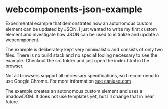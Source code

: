 # webcomponents-json-example
Experimental example that demonstrates how an autonomous custom element can be updated by JSON. I just wanted to write my first custom element and investigate how JSON can be used to initialize and update a webcomponent.

The example is deliberately kept very minimalistic and consists of only two files. There is no build stack and no special tooling necessary to see the example. Checkout the src folder and just open the index.html in the browser. 

Not all browsers support all necessary specifications, so I recommend to use Google Chrome. For more information [see caniuse.com](https://caniuse.com/#search=webcomponents)

The example creates an autonomous custom element and uses a ShadowDOM. It does not use templates yet, but I'll change that in near future.
